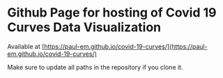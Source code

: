 # Github Page for hosting of Covid 19 Curves Data Visualization

Available at [https://paul-em.github.io/covid-19-curves/](https://paul-em.github.io/covid-19-curves/)

Make sure to update all paths in the repository if you clone it.
